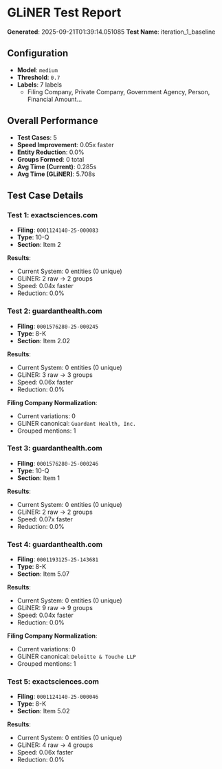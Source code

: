 # GLiNER Test Report

**Generated**: 2025-09-21T01:39:14.051085
**Test Name**: iteration_1_baseline

## Configuration

- **Model**: `medium`
- **Threshold**: `0.7`
- **Labels**: 7 labels
  - Filing Company, Private Company, Government Agency, Person, Financial Amount...

## Overall Performance

- **Test Cases**: 5
- **Speed Improvement**: 0.05x faster
- **Entity Reduction**: 0.0%
- **Groups Formed**: 0 total
- **Avg Time (Current)**: 0.285s
- **Avg Time (GLiNER)**: 5.708s

## Test Case Details

### Test 1: exactsciences.com

- **Filing**: `0001124140-25-000083`
- **Type**: 10-Q
- **Section**: Item 2

**Results**:
- Current System: 0 entities (0 unique)
- GLiNER: 2 raw → 2 groups
- Speed: 0.04x faster
- Reduction: 0.0%

### Test 2: guardanthealth.com

- **Filing**: `0001576280-25-000245`
- **Type**: 8-K
- **Section**: Item 2.02

**Results**:
- Current System: 0 entities (0 unique)
- GLiNER: 3 raw → 3 groups
- Speed: 0.06x faster
- Reduction: 0.0%

**Filing Company Normalization**:
- Current variations: 0
- GLiNER canonical: `Guardant Health, Inc.`
- Grouped mentions: 1

### Test 3: guardanthealth.com

- **Filing**: `0001576280-25-000246`
- **Type**: 10-Q
- **Section**: Item 1

**Results**:
- Current System: 0 entities (0 unique)
- GLiNER: 2 raw → 2 groups
- Speed: 0.07x faster
- Reduction: 0.0%

### Test 4: guardanthealth.com

- **Filing**: `0001193125-25-143681`
- **Type**: 8-K
- **Section**: Item 5.07

**Results**:
- Current System: 0 entities (0 unique)
- GLiNER: 9 raw → 9 groups
- Speed: 0.04x faster
- Reduction: 0.0%

**Filing Company Normalization**:
- Current variations: 0
- GLiNER canonical: `Deloitte & Touche LLP`
- Grouped mentions: 1

### Test 5: exactsciences.com

- **Filing**: `0001124140-25-000046`
- **Type**: 8-K
- **Section**: Item 5.02

**Results**:
- Current System: 0 entities (0 unique)
- GLiNER: 4 raw → 4 groups
- Speed: 0.06x faster
- Reduction: 0.0%

